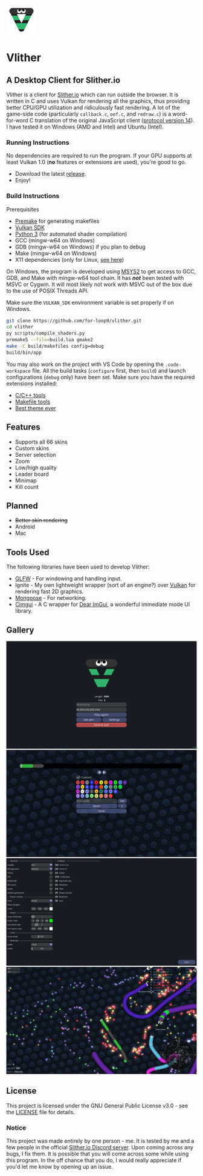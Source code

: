 <img src="app/res/textures/logo.png" alt="Vlither Logo" width="80" height="80">

# Vlither
## A Desktop Client for Slither.io

Vlither is a client for [Slither.io](https://slither.io) which can run outside the browser. It is written in C and uses Vulkan for rendering all the graphics, thus providing better CPU/GPU utilization and ridiculously fast rendering. A lot of the game-side code (particularly `callback.c`, `oef.c`, and `redraw.c`) is a word-for-word C translation of the original JavaScript client ([protocol version 14](https://slither.io/s/game06112461.js)). I have tested it on Windows (AMD and Intel) and Ubuntu (Intel).

### Running Instructions
No dependencies are required to run the program. If your GPU supports at least Vulkan 1.0 (**no** features or extensions are used), you're good to go.
- Download the latest [release](https://github.com/for-loop9/vlither/releases/tag/1.6).
- Enjoy!

### Build Instructions
Prerequisites
- [Premake](https://premake.github.io) for generating makefiles
- [Vulkan SDK](https://www.lunarg.com/vulkan-sdk)
- [Python 3](https://www.python.org/downloads) (for automated shader compilation)
- GCC (mingw-w64 on Windows)
- GDB (mingw-w64 on Windows) if you plan to debug
- Make (mingw-w64 on Windows)
- X11 dependencies (only for Linux, [see here](https://www.glfw.org/docs/latest/compile.html))

On Windows, the program is developed using [MSYS2](https://www.msys2.org) to get access to GCC, GDB, and Make with mingw-w64 tool chain. It has **_not_** been tested with MSVC or Cygwin. It will most likely not work with MSVC out of the box due to the use of POSIX Threads API.

Make sure the `VULKAN_SDK` environment variable is set properly if on Windows.

```bash
git clone https://github.com/for-loop9/vlither.git
cd vlither
py scripts/compile_shaders.py
premake5 --file=build.lua gmake2
make -C build/makefiles config=debug
build/bin/app
```
You may also work on the project with VS Code by opening the `.code-workspace` file. All the build tasks (`configure` first, then `build`) and launch configurations (`debug` only) have been set. Make sure you have the required extensions installed:
- [C/C++ tools](https://marketplace.visualstudio.com/items?itemName=ms-vscode.cpptools)
- [Makefile tools](https://marketplace.visualstudio.com/items?itemName=ms-vscode.makefile-tools)
- [Best theme ever](https://monokai.pro/vscode)
## Features

- Supports all 66 skins
- Custom skins
- Server selection
- Zoom
- Low/high quality
- Leader board
- Minimap
- Kill count

## Planned
- ~~Better skin rendering~~
- Android
- Mac

## Tools Used

The following libraries have been used to develop Vlither:

- [GLFW](https://www.glfw.org) - For windowing and handling input.
- Ignite - My own lightweight wrapper (sort of an engine?) over [Vulkan](https://vulkan.lunarg.com) for rendering fast 2D graphics.
- [Mongoose](https://mongoose.ws) - For networking.
- [Cimgui](https://github.com/cimgui/cimgui) - A C wrapper for [Dear ImGui](https://github.com/ocornut/imgui), a wonderful immediate mode UI library.

## Gallery
![Image 0](gallery/ss3.png)
![Image 1](gallery/ss0.png)
![Image 2](gallery/ss1.png)
![Image 3](gallery/ss2.png)

## License
This project is licensed under the GNU General Public License v3.0 - see the [LICENSE](./LICENSE) file for details.

### Notice
This project was made entirely by one person - me. It is tested by me and a few people in the official [Slither.io Discord server](https://discord.com/invite/slither). Upon coming across any bugs, I fix them. It is possible that you will come across some while using this program. In the off chance that you do, I would really appreciate if you'd let me know by opening up an issue.
